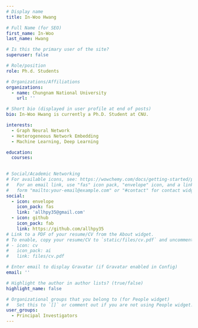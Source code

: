 ```yaml
---
# Display name
title: In-Woo Hwang

# Full Name (for SEO)
first_name: In-Woo
last_name: Hwang

# Is this the primary user of the site?
superuser: false

# Role/position
role: Ph.d. Students

# Organizations/Affiliations
organizations:
  - name: Chungnam National University
    url: ''

# Short bio (displayed in user profile at end of posts)
bio: In-Woo Hwang is currently a Ph.D. Student at CNU.

interests:
  - Graph Neural Network
  - Heterogeneous Network Embedding
  - Machine Learning, Deep Learning

education:
  courses:
    

# Social/Academic Networking
# For available icons, see: https://wowchemy.com/docs/getting-started/page-builder/#icons
#   For an email link, use "fas" icon pack, "envelope" icon, and a link in the
#   form "mailto:your-email@example.com" or "#contact" for contact widget.
social:
  - icon: envelope
    icon_pack: fas
    link: 'allhpy35@gmail.com'
  - icon: github
    icon_pack: fab
    link: https://github.com/allhpy35
# Link to a PDF of your resume/CV from the About widget.
# To enable, copy your resume/CV to `static/files/cv.pdf` and uncomment the lines below.
# - icon: cv
#   icon_pack: ai
#   link: files/cv.pdf

# Enter email to display Gravatar (if Gravatar enabled in Config)
email: ''

# Highlight the author in author lists? (true/false)
highlight_name: false

# Organizational groups that you belong to (for People widget)
#   Set this to `[]` or comment out if you are not using People widget.
user_groups:
  - Principal Investigators
---
```

